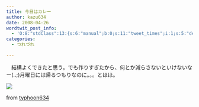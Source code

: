 ```yaml
---
title: 今日はカレー
author: kazu634
date: 2008-04-26
wordtwit_post_info:
  - 'O:8:"stdClass":13:{s:6:"manual";b:0;s:11:"tweet_times";i:1;s:5:"delay";i:0;s:7:"enabled";i:1;s:10:"separation";s:2:"60";s:7:"version";s:3:"3.7";s:14:"tweet_template";b:0;s:6:"status";i:2;s:6:"result";a:0:{}s:13:"tweet_counter";i:2;s:13:"tweet_log_ids";a:1:{i:0;i:3941;}s:9:"hash_tags";a:0:{}s:8:"accounts";a:1:{i:0;s:7:"kazu634";}}'
categories:
  - つれづれ

---
```

<div class="section">
<p>
    　結構よくできたと思う。でも作りすぎたから、何とか減らさないといけないなー(..;)月曜日には帰るつもりなのに。。。とほほ。
</p>
  
<p>
<center>
</center>
</p>
  
<p>
<a href="http://flickr.com/photos/7190707@N05/2442924488/" onclick="__gaTracker('send', 'event', 'outbound-article', 'http://flickr.com/photos/7190707@N05/2442924488/', '');" title="Today’s Dinner: Curry"><img src="http://farm3.static.flickr.com/2246/2442924488_600ffcd373_m.jpg" /></a>
</p>
  
<p>
    from <a href="http://flickr.com/people/7190707@N05/" onclick="__gaTracker('send', 'event', 'outbound-article', 'http://flickr.com/people/7190707@N05/', 'typhoon634');">typhoon634</a>
</p></p>
</div>
